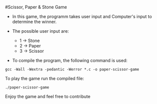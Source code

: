 #Scissor, Paper & Stone Game

- In this game, the programm takes user input and Computer's input to determine the winner.
- The possible user input are:
	- 1 -> Stone
	- 2 -> Paper
	- 3 -> Scissor

- To compile the program, the following command is used:
```
gcc -Wall -Wextra -pedantic -Werror *.c -o paper-scissor-game
```

To play the game run the compiled file:
```
./paper-scissor-game
```

Enjoy the game and feel free to contribute

